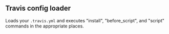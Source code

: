 ## Travis config loader

Loads your `.travis.yml` and executes "install", "before_script", and "script"
commands in the appropriate places.
